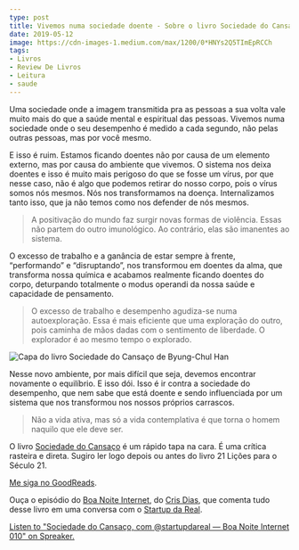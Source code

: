 ```yaml
---
type: post
title: Vivemos numa sociedade doente - Sobre o livro Sociedade do Cansaço
date: 2019-05-12
image: https://cdn-images-1.medium.com/max/1200/0*HNYs2Q5TImEpRCCh
tags:
- Livros
- Review De Livros
- Leitura
- saude
---
```



Uma sociedade onde a imagem transmitida pra as pessoas a sua volta vale muito mais do que a saúde mental e espiritual das pessoas. Vivemos numa sociedade onde o seu desempenho é medido a cada segundo, não pelas outras pessoas, mas por você mesmo.

E isso é ruim. Estamos ficando doentes não por causa de um elemento externo, mas por causa do ambiente que vivemos. O sistema nos deixa doentes e isso é muito mais perigoso do que se fosse um vírus, por que nesse caso, não é algo que podemos retirar do nosso corpo, pois o vírus somos nós mesmos. Nós nos transformamos na doença. Internalizamos tanto isso, que ja não temos como nos defender de nós mesmos.

> A positivação do mundo faz surgir novas formas de violência. Essas não partem do outro imunológico. Ao contrário, elas são imanentes ao sistema.

O excesso de trabalho e a ganância de estar sempre à frente, “performando” e “disruptando”, nos transformou em doentes da alma, que transforma nossa química e acabamos realmente ficando doentes do corpo, deturpando totalmente o modus operandi da nossa saúde e capacidade de pensamento.

> O excesso de trabalho e desempenho agudiza-se numa autoexploração. Essa é mais eficiente que uma exploração do outro, pois caminha de mãos dadas com o sentimento de liberdade. O explorador é ao mesmo tempo o explorado.

![Capa do livro Sociedade do Cansaço de Byung-Chul Han](https://cdn-images-1.medium.com/max/800/1*g1NdWybNw_T51MXFJEXMRA@2x.jpeg)

Nesse novo ambiente, por mais difícil que seja, devemos encontrar novamente o equilíbrio. E isso dói. Isso é ir contra a sociedade do desempenho, que nem sabe que está doente e sendo influenciada por um sistema que nos transformou nos nossos próprios carrascos.

> Não a vida ativa, mas só a vida contemplativa é que torna o homem naquilo que ele deve ser.

O livro [Sociedade do Cansaço](https://www.goodreads.com/book/show/30842733) é um rápido tapa na cara. É uma crítica rasteira e direta. Sugiro ler logo depois ou antes do livro 21 Lições para o Século 21.

[Me siga no GoodReads](http://goodreads.com/diegoeis).

Ouça o episódio do [Boa Noite Internet](https://www.boanoiteinternet.com.br/2019/02/17/sociedade-do-cansaco-com-startupdareal/), do [Cris Dias](https://medium.com/@crisdias), que comenta tudo desse livro em uma conversa com o [Startup da Real](https://medium.com/@startupdareal).

<a class="spreaker-player" href="https://www.spreaker.com/user/ampere/sociedade-do-cansaco-com-startupdareal-b" data-resource="episode_id=17069855" data-theme="light" data-autoplay="false" data-playlist="false" data-cover="https://d3wo5wojvuv7l.cloudfront.net/images.spreaker.com/original/48bd84fe34d4d3a71628cc756c2aa065.jpg" data-width="100%" data-height="400px">Listen to "Sociedade do Cansaço, com @startupdareal — Boa Noite Internet 010" on Spreaker.</a><script async src="https://widget.spreaker.com/widgets.js"></script>